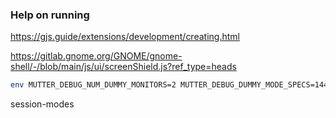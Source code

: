 ### Help on running
https://gjs.guide/extensions/development/creating.html

https://gitlab.gnome.org/GNOME/gnome-shell/-/blob/main/js/ui/screenShield.js?ref_type=heads

```bash
env MUTTER_DEBUG_NUM_DUMMY_MONITORS=2 MUTTER_DEBUG_DUMMY_MODE_SPECS=1440x768 dbus-run-session -- gnome-shell --nested --wayland
```
session-modes
